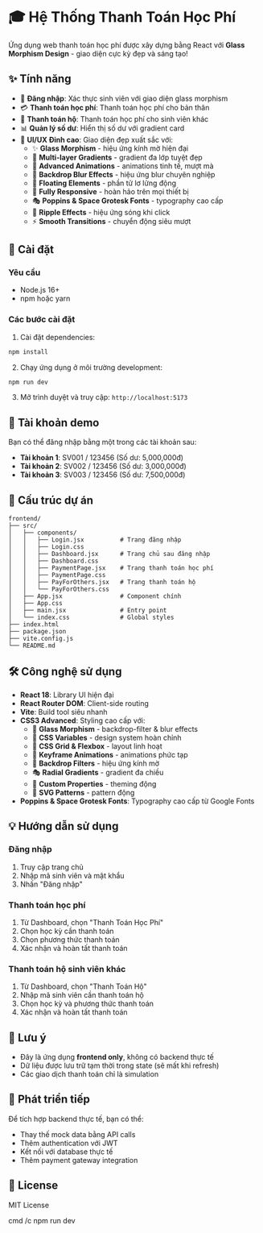 # 🎓 Hệ Thống Thanh Toán Học Phí

Ứng dụng web thanh toán học phí được xây dựng bằng React với **Glass Morphism Design** - giao diện cực kỳ đẹp và sáng tạo!

## ✨ Tính năng

- 🔐 **Đăng nhập**: Xác thực sinh viên với giao diện glass morphism
- 💳 **Thanh toán học phí**: Thanh toán học phí cho bản thân
- 🤝 **Thanh toán hộ**: Thanh toán học phí cho sinh viên khác
- 📊 **Quản lý số dư**: Hiển thị số dư với gradient card
- 🎨 **UI/UX Đỉnh cao**: Giao diện đẹp xuất sắc với:
  - ✨ **Glass Morphism** - hiệu ứng kính mờ hiện đại
  - 🌈 **Multi-layer Gradients** - gradient đa lớp tuyệt đẹp
  - 💫 **Advanced Animations** - animations tinh tế, mượt mà
  - 🎯 **Backdrop Blur Effects** - hiệu ứng blur chuyên nghiệp
  - 🔮 **Floating Elements** - phần tử lơ lửng động
  - 📱 **Fully Responsive** - hoàn hảo trên mọi thiết bị
  - 🎭 **Poppins & Space Grotesk Fonts** - typography cao cấp
  - 🌊 **Ripple Effects** - hiệu ứng sóng khi click
  - ⚡ **Smooth Transitions** - chuyển động siêu mượt

## 🚀 Cài đặt

### Yêu cầu
- Node.js 16+ 
- npm hoặc yarn

### Các bước cài đặt

1. Cài đặt dependencies:
```bash
npm install
```

2. Chạy ứng dụng ở môi trường development:
```bash
npm run dev
```

3. Mở trình duyệt và truy cập: `http://localhost:5173`

## 🔑 Tài khoản demo

Bạn có thể đăng nhập bằng một trong các tài khoản sau:

- **Tài khoản 1**: SV001 / 123456 (Số dư: 5,000,000đ)
- **Tài khoản 2**: SV002 / 123456 (Số dư: 3,000,000đ)
- **Tài khoản 3**: SV003 / 123456 (Số dư: 7,500,000đ)

## 📁 Cấu trúc dự án

```
frontend/
├── src/
│   ├── components/
│   │   ├── Login.jsx          # Trang đăng nhập
│   │   ├── Login.css
│   │   ├── Dashboard.jsx      # Trang chủ sau đăng nhập
│   │   ├── Dashboard.css
│   │   ├── PaymentPage.jsx    # Trang thanh toán học phí
│   │   ├── PaymentPage.css
│   │   ├── PayForOthers.jsx   # Trang thanh toán hộ
│   │   └── PayForOthers.css
│   ├── App.jsx                # Component chính
│   ├── App.css
│   ├── main.jsx               # Entry point
│   └── index.css              # Global styles
├── index.html
├── package.json
├── vite.config.js
└── README.md
```

## 🛠️ Công nghệ sử dụng

- **React 18**: Library UI hiện đại
- **React Router DOM**: Client-side routing
- **Vite**: Build tool siêu nhanh
- **CSS3 Advanced**: Styling cao cấp với:
  - 🎨 **Glass Morphism** - backdrop-filter & blur effects
  - 🌈 **CSS Variables** - design system hoàn chỉnh
  - 🎯 **CSS Grid & Flexbox** - layout linh hoạt
  - 💫 **Keyframe Animations** - animations phức tạp
  - 🔮 **Backdrop Filters** - hiệu ứng kính mờ
  - 🎭 **Radial Gradients** - gradient đa chiều
  - 📐 **Custom Properties** - theming động
  - 🌊 **SVG Patterns** - pattern động
- **Poppins & Space Grotesk Fonts**: Typography cao cấp từ Google Fonts

## 💡 Hướng dẫn sử dụng

### Đăng nhập
1. Truy cập trang chủ
2. Nhập mã sinh viên và mật khẩu
3. Nhấn "Đăng nhập"

### Thanh toán học phí
1. Từ Dashboard, chọn "Thanh Toán Học Phí"
2. Chọn học kỳ cần thanh toán
3. Chọn phương thức thanh toán
4. Xác nhận và hoàn tất thanh toán

### Thanh toán hộ sinh viên khác
1. Từ Dashboard, chọn "Thanh Toán Hộ"
2. Nhập mã sinh viên cần thanh toán hộ
3. Chọn học kỳ và phương thức thanh toán
4. Xác nhận và hoàn tất thanh toán

## 📝 Lưu ý

- Đây là ứng dụng **frontend only**, không có backend thực tế
- Dữ liệu được lưu trữ tạm thời trong state (sẽ mất khi refresh)
- Các giao dịch thanh toán chỉ là simulation

## 🎯 Phát triển tiếp

Để tích hợp backend thực tế, bạn có thể:
- Thay thế mock data bằng API calls
- Thêm authentication với JWT
- Kết nối với database thực tế
- Thêm payment gateway integration

## 📄 License

MIT License

cmd /c npm run dev